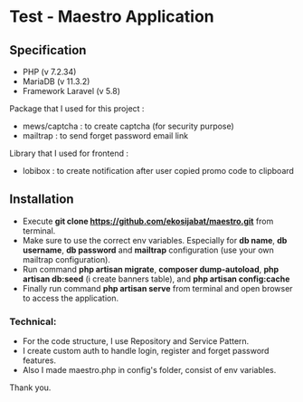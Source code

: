 # Test - Maestro Application



## Specification

- PHP (v 7.2.34)
- MariaDB (v 11.3.2)
- Framework Laravel (v 5.8)


Package that I used for this project : 
- mews/captcha : to create captcha (for security purpose)
- mailtrap : to send forget password email link

Library that I used for frontend :
- lobibox : to create notification after user copied promo code to clipboard



## Installation

- Execute **git clone https://github.com/ekosijabat/maestro.git** from terminal.
- Make sure to use the correct env variables. Especially for **db name**, **db username**, **db password** and **mailtrap** configuration (use your own mailtrap configuration).
- Run command **php artisan migrate**, **composer dump-autoload**, **php artisan db:seed** (i create banners table), and **php artisan config:cache**
- Finally run command **php artisan serve** from terminal and open browser to access the application.



### Technical:
- For the code structure, I use Repository and Service Pattern.
- I create custom auth to handle login, register and forget password features.
- Also I made maestro.php in config's folder, consist of env variables.


Thank you.
